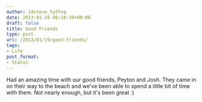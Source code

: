 ```yaml
---
author: 2dsteve_ty3fxq
date: 2013-01-19 06:18:39+00:00
draft: false
title: Good Friends
type: post
url: /2013/01/19/good-friends/
tags:
- Life
post_format:
- Status
---
```


Had an amazing time with our good friends, Peyton and Josh. They came in on their way to the beach and we've been able to spend a little bit of time with them. Not nearly enough, but it's been great :)
